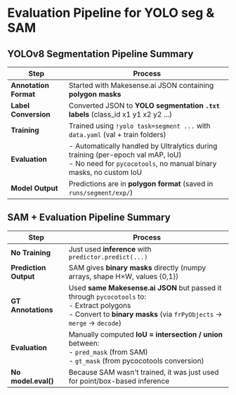 # Evaluation Pipeline for YOLO seg & SAM

## YOLOv8 Segmentation Pipeline Summary

| Step                  | Process                                                                                                                                     |
| --------------------- | ------------------------------------------------------------------------------------------------------------------------------------------- |
| **Annotation Format** | Started with Makesense.ai JSON containing **polygon masks**                         |
| **Label Conversion**  | Converted JSON to **YOLO segmentation `.txt` labels** (class\_id x1 y1 x2 y2 ...)   |
| **Training**          | Trained using `!yolo task=segment ...` with `data.yaml` (val + train folders)       |
| **Evaluation**        | - Automatically handled by Ultralytics during training (per-epoch val mAP, IoU) <br> - No need for `pycocotools`, no manual binary masks, no custom IoU |
| **Model Output**      | Predictions are in **polygon format** (saved in `runs/segment/exp/`)                |

## SAM + Evaluation Pipeline Summary

| Step                  | Process                 |
| --------------------- | -------------------------------------------------------------------------------------------------------------------------------- |
| **No Training**       | Just used **inference** with `predictor.predict(...)`                           |
| **Prediction Output** | SAM gives **binary masks** directly (numpy arrays, shape H×W, values {0,1})     |
| **GT Annotations**    | Used **same Makesense.ai JSON** but passed it through `pycocotools` to: <br> - Extract polygons <br> - Convert to **binary masks** (via `frPyObjects` → `merge` → `decode`) |
| **Evaluation**        | Manually computed **IoU = intersection / union** between: <br> - `pred_mask` (from SAM) <br> - `gt_mask` (from pycocotools conversion)       |
| **No model.eval()**   | Because SAM wasn't trained, it was just used for point/box-based inference                                                            |
